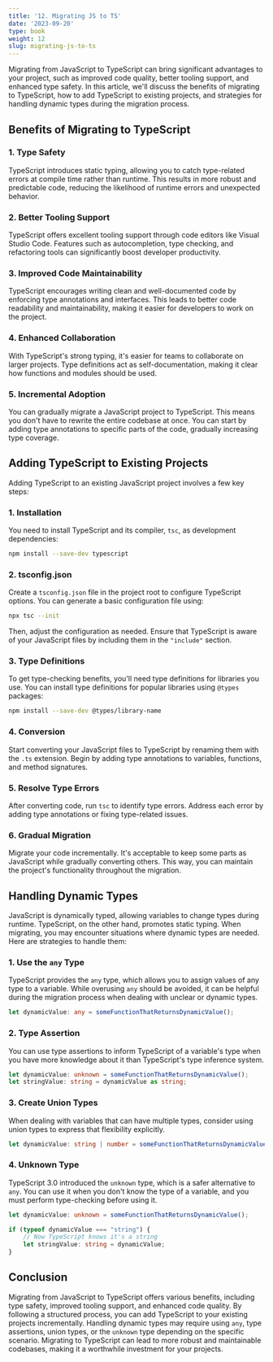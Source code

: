 ```yaml
---
title: '12. Migrating JS to TS' 
date: '2023-09-20'
type: book
weight: 12
slug: migrating-js-to-ts
---
```


Migrating from JavaScript to TypeScript can bring significant advantages to your project, such as improved code quality, better tooling support, and enhanced type safety. In this article, we'll discuss the benefits of migrating to TypeScript, how to add TypeScript to existing projects, and strategies for handling dynamic types during the migration process.

## Benefits of Migrating to TypeScript

### 1. Type Safety

TypeScript introduces static typing, allowing you to catch type-related errors at compile time rather than runtime. This results in more robust and predictable code, reducing the likelihood of runtime errors and unexpected behavior.

### 2. Better Tooling Support

TypeScript offers excellent tooling support through code editors like Visual Studio Code. Features such as autocompletion, type checking, and refactoring tools can significantly boost developer productivity.

### 3. Improved Code Maintainability

TypeScript encourages writing clean and well-documented code by enforcing type annotations and interfaces. This leads to better code readability and maintainability, making it easier for developers to work on the project.

### 4. Enhanced Collaboration

With TypeScript's strong typing, it's easier for teams to collaborate on larger projects. Type definitions act as self-documentation, making it clear how functions and modules should be used.

### 5. Incremental Adoption

You can gradually migrate a JavaScript project to TypeScript. This means you don't have to rewrite the entire codebase at once. You can start by adding type annotations to specific parts of the code, gradually increasing type coverage.

## Adding TypeScript to Existing Projects

Adding TypeScript to an existing JavaScript project involves a few key steps:

### 1. Installation

You need to install TypeScript and its compiler, `tsc`, as development dependencies:

```bash
npm install --save-dev typescript
```

### 2. tsconfig.json

Create a `tsconfig.json` file in the project root to configure TypeScript options. You can generate a basic configuration file using:

```bash
npx tsc --init
```

Then, adjust the configuration as needed. Ensure that TypeScript is aware of your JavaScript files by including them in the `"include"` section.

### 3. Type Definitions

To get type-checking benefits, you'll need type definitions for libraries you use. You can install type definitions for popular libraries using `@types` packages:

```bash
npm install --save-dev @types/library-name
```

### 4. Conversion

Start converting your JavaScript files to TypeScript by renaming them with the `.ts` extension. Begin by adding type annotations to variables, functions, and method signatures.

### 5. Resolve Type Errors

After converting code, run `tsc` to identify type errors. Address each error by adding type annotations or fixing type-related issues.

### 6. Gradual Migration

Migrate your code incrementally. It's acceptable to keep some parts as JavaScript while gradually converting others. This way, you can maintain the project's functionality throughout the migration.

## Handling Dynamic Types

JavaScript is dynamically typed, allowing variables to change types during runtime. TypeScript, on the other hand, promotes static typing. When migrating, you may encounter situations where dynamic types are needed. Here are strategies to handle them:

### 1. Use the `any` Type

TypeScript provides the `any` type, which allows you to assign values of any type to a variable. While overusing `any` should be avoided, it can be helpful during the migration process when dealing with unclear or dynamic types.

```typescript
let dynamicValue: any = someFunctionThatReturnsDynamicValue();
```

### 2. Type Assertion

You can use type assertions to inform TypeScript of a variable's type when you have more knowledge about it than TypeScript's type inference system.

```typescript
let dynamicValue: unknown = someFunctionThatReturnsDynamicValue();
let stringValue: string = dynamicValue as string;
```

### 3. Create Union Types

When dealing with variables that can have multiple types, consider using union types to express that flexibility explicitly.

```typescript
let dynamicValue: string | number = someFunctionThatReturnsDynamicValue();
```

### 4. Unknown Type

TypeScript 3.0 introduced the `unknown` type, which is a safer alternative to `any`. You can use it when you don't know the type of a variable, and you must perform type-checking before using it.

```typescript
let dynamicValue: unknown = someFunctionThatReturnsDynamicValue();

if (typeof dynamicValue === "string") {
    // Now TypeScript knows it's a string
    let stringValue: string = dynamicValue;
}
```

## Conclusion

Migrating from JavaScript to TypeScript offers various benefits, including type safety, improved tooling support, and enhanced code quality. By following a structured process, you can add TypeScript to your existing projects incrementally. Handling dynamic types may require using `any`, type assertions, union types, or the `unknown` type depending on the specific scenario. Migrating to TypeScript can lead to more robust and maintainable codebases, making it a worthwhile investment for your projects.
